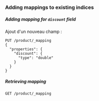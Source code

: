 ### Adding mappings to existing indices

##### Adding mapping for `discount` field

Ajout d'un nouveau champ : 

```
PUT /product/_mapping
{
  "properties": {
    "discount": {
      "type": "double"
    }
  }
}
```

##### Retrieving mapping

```
GET /product/_mapping
```
